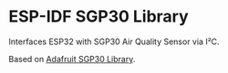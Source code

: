 # ESP-IDF SGP30 Library 

Interfaces ESP32 with SGP30 Air Quality Sensor via I²C.

Based on [Adafruit SGP30 Library](https://github.com/adafruit/Adafruit_SGP30).

